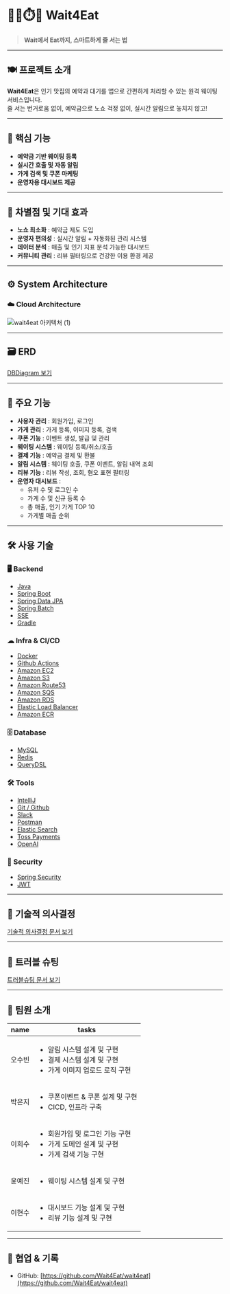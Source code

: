 # 🧑‍🍳⏱️🧾 Wait4Eat

> **Wait에서 Eat까지, 스마트하게 줄 서는 법**

---

## 🍽️ 프로젝트 소개

**Wait4Eat**은 인기 맛집의 예약과 대기를 앱으로 간편하게 처리할 수 있는 원격 웨이팅 서비스입니다.  
줄 서는 번거로움 없이, 예약금으로 노쇼 걱정 없이, 실시간 알림으로 놓치지 않고!

---

## 🎯 핵심 기능

- **예약금 기반 웨이팅 등록**
- **실시간 호출 및 자동 알림**
- **가게 검색 및 쿠폰 마케팅**
- **운영자용 대시보드 제공**

---

## 🌟 차별점 및 기대 효과

- **노쇼 최소화** : 예약금 제도 도입
- **운영자 편의성** : 실시간 알림 + 자동화된 관리 시스템
- **데이터 분석** : 매출 및 인기 지표 분석 가능한 대시보드
- **커뮤니티 관리** : 리뷰 필터링으로 건강한 이용 환경 제공

---

## ⚙️ System Architecture

### ☁️ Cloud Architecture
![wait4eat 아키텍처 (1)](https://github.com/user-attachments/assets/6f19fa3b-c0e9-40df-bfc2-d2d632d7d97c)

---

## 🗃️ ERD

[DBDiagram 보기](https://dbdiagram.io/e/67e9f4744f7afba184bfb6b1/68132ffc1ca52373f5137e26)

---

## 📌 주요 기능

- **사용자 관리** : 회원가입, 로그인
- **가게 관리** : 가게 등록, 이미지 등록, 검색
- **쿠폰 기능** : 이벤트 생성, 발급 및 관리
- **웨이팅 시스템** : 웨이팅 등록/취소/호출
- **결제 기능** : 예약금 결제 및 환불
- **알림 시스템** : 웨이팅 호출, 쿠폰 이벤트, 알림 내역 조회
- **리뷰 기능** : 리뷰 작성, 조회, 혐오 표현 필터링
- **운영자 대시보드** :
  - 유저 수 및 로그인 수
  - 가게 수 및 신규 등록 수
  - 총 매출, 인기 가게 TOP 10
  - 가게별 매출 순위

---

## 🛠 사용 기술

### 🖥 Backend
- [Java](https://www.notion.so/Java-00501ae474254ca99cbb83374652ba51?pvs=21)
- [Spring Boot](https://www.notion.so/Spring-Boot-159b0d0b5aca4cea8af0678b0b9a89d2?pvs=21)
- [Spring Data JPA](https://www.notion.so/Spring-Data-JPA-129b3376f3a5471ea714346985b1cc9d?pvs=21)
- [Spring Batch](https://www.notion.so/Spring-Batch-1e92dc3ef51480ea81d5efdd77062f8d?pvs=21)
- [SSE](https://www.notion.so/SSE-3cc01593c66143d19c574c06ed3b3562?pvs=21)
- [Gradle](https://www.notion.so/Gradle-224e8da36beb4cbbb98d113f776b599f?pvs=21)

### ☁ Infra & CI/CD
- [Docker](https://www.notion.so/Docker-8697ac1cec864a8cbfac06c9fd0d32ad?pvs=21)
- [Github Actions](https://www.notion.so/Github-Actions-08a362afa3524f999513791bdc3e37e4?pvs=21)
- [Amazon EC2](https://www.notion.so/Amazon-EC2-2a452e22e5da47269d682705e3a69cce?pvs=21)
- [Amazon S3](https://www.notion.so/Amazon-S3-1e92dc3ef51480a2ae36e83459894689?pvs=21)
- [Amazon Route53](https://www.notion.so/Amazon-Route53-1e92dc3ef51480528a88c0309be4abe4?pvs=21)
- [Amazon SQS](https://www.notion.so/Amazon-SQS-1e92dc3ef51480199e8ec0bc0a3ba421?pvs=21)
- [Amazon RDS](https://www.notion.so/Amazon-RDS-1e92dc3ef514806392caf3413c41c360?pvs=21)
- [Elastic Load Balancer](https://www.notion.so/Elastic-Load-Balancer-1e92dc3ef514809a9c75c297ad76dd0c?pvs=21)
- [Amazon ECR](https://www.notion.so/Amazon-ECR-1e92dc3ef514804ea544c98944f3fe0f?pvs=21)

### 🗄 Database
- [MySQL](https://www.notion.so/MySQL-983ae933fe1b42b2abdffd42398ae768?pvs=21)
- [Redis](https://www.notion.so/Redis-ee50ac5e11194aa0b2adb5e03b71d5c6?pvs=21)
- [QueryDSL](https://www.notion.so/QueryDSL-87b79acab5d148948570dd5f9d05b351?pvs=21)

### 🛠 Tools
- [IntelliJ](https://www.notion.so/IntelliJ-1e92dc3ef51481fea8eddcbd79daceb4?pvs=21)
- [Git / Github](https://www.notion.so/Github-1e92dc3ef51481938689fc6f3315cbd2?pvs=21)
- [Slack](https://www.notion.so/Slack-9162d2b7aa624b0686c11423040ab36b?pvs=21)
- [Postman](https://www.notion.so/Postman-1e92dc3ef514815a94bdccd83c0f4854?pvs=21)
- [Elastic Search](https://www.notion.so/Elastic-Search-1e92dc3ef51480ae9484c3369a9d61a4?pvs=21)
- [Toss Payments](https://www.notion.so/Toss-1e92dc3ef51480c99740f316b2dc6c54?pvs=21)
- [OpenAI](https://www.notion.so/OpenAI-1e92dc3ef51480569ad9f78a30d6fe97?pvs=21)

### 🔐 Security
- [Spring Security](https://www.notion.so/Spring-Security-1e92dc3ef514805484a9dec0ea10be19?pvs=21)
- [JWT](https://www.notion.so/JWT-1e92dc3ef51480788d35f3188df0fbfd?pvs=21)

---

## 📌 기술적 의사결정

[기술적 의사결정 문서 보기](https://www.notion.so/1e52dc3ef5148073b5aefce3d9fb8e31?pvs=21)

---

## 🚨 트러블 슈팅

[트러블슈팅 문서 보기](https://www.notion.so/1e52dc3ef5148043809afeca3b9cb7df?pvs=21)

---

## 👥 팀원 소개

|name | tasks   |
|-----------------|-----------------|
| 오수빈   |<ul><li>알림 시스템 설계 및 구현</li><li>결제 시스템 설계 및 구현</li><li>가게 이미지 업로드 로직 구현</li></ul>     |
| 박은지   |<ul><li>쿠폰이벤트 & 쿠폰 설계 및 구현</li><li>CICD, 인프라 구축</li></ul> |
| 이희수   |<ul><li>회원가입 및 로그인 기능 구현</li><li>가게 도메인 설계 및 구현</li><li>가게 검색 기능 구현</li></ul>  |
| 윤예진   |<ul><li>웨이팅 시스템 설계 및 구현</li></ul>    |
| 이현수   |<ul><li>대시보드 기능 설계 및 구현</li><li>리뷰 기능 설계 및 구현</li></ul> |

---

## 📝 협업 & 기록

- GitHub: [https://github.com/Wait4Eat/wait4eat](https://github.com/Wait4Eat/wait4eat)



